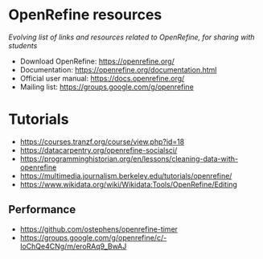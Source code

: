 # OpenRefine resources

*Evolving list of links and resources related to OpenRefine, for sharing with students*

- Download OpenRefine: <https://openrefine.org/>
- Documentation: <https://openrefine.org/documentation.html>
- Official user manual: <https://docs.openrefine.org/>
- Mailing list: <https://groups.google.com/g/openrefine>

# Tutorials

- <https://courses.tranzf.org/course/view.php?id=18>
- <https://datacarpentry.org/openrefine-socialsci/>
- <https://programminghistorian.org/en/lessons/cleaning-data-with-openrefine>
- <https://multimedia.journalism.berkeley.edu/tutorials/openrefine/>
- <https://www.wikidata.org/wiki/Wikidata:Tools/OpenRefine/Editing>

## Performance

- <https://github.com/ostephens/openrefine-timer>
- <https://groups.google.com/g/openrefine/c/-loChQe4CNg/m/eroRAq9_BwAJ>
